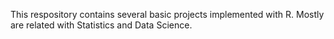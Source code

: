 This respository contains several basic projects implemented with R.
Mostly are related with Statistics and Data Science.

